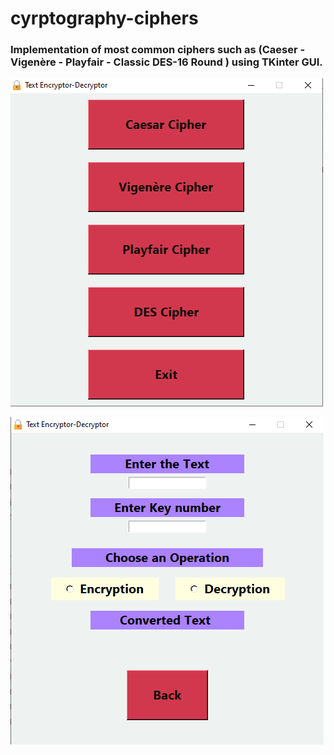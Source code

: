 # cyrptography-ciphers

### Implementation of most common ciphers such as (Caeser - Vigenère - Playfair - Classic DES-16 Round ) using TKinter GUI.

![images](https://github.com/AmrKhaledAK47/cyrptography-ciphers/blob/main/screenshots/home_page.PNG)

![images](https://github.com/AmrKhaledAK47/cyrptography-ciphers/blob/main/screenshots/cipher_page.PNG)
